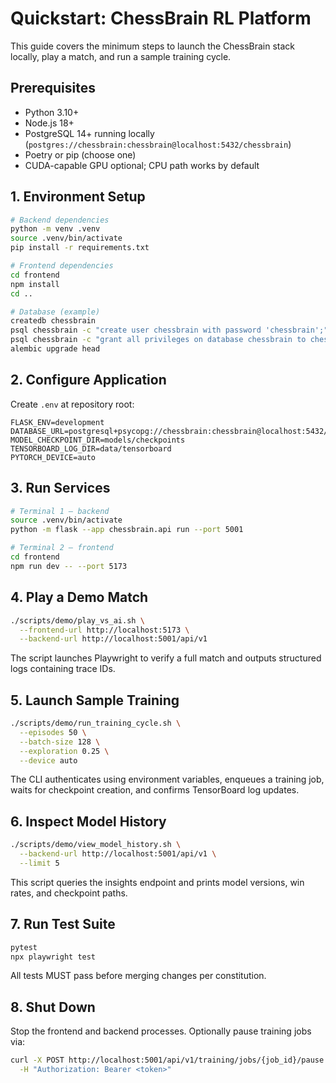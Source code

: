 # Quickstart: ChessBrain RL Platform

This guide covers the minimum steps to launch the ChessBrain stack locally, play a match, and run a sample training cycle.

## Prerequisites
- Python 3.10+
- Node.js 18+
- PostgreSQL 14+ running locally (`postgres://chessbrain:chessbrain@localhost:5432/chessbrain`)
- Poetry or pip (choose one)
- CUDA-capable GPU optional; CPU path works by default

## 1. Environment Setup
```bash
# Backend dependencies
python -m venv .venv
source .venv/bin/activate
pip install -r requirements.txt

# Frontend dependencies
cd frontend
npm install
cd ..

# Database (example)
createdb chessbrain
psql chessbrain -c "create user chessbrain with password 'chessbrain';"
psql chessbrain -c "grant all privileges on database chessbrain to chessbrain;"
alembic upgrade head
```

## 2. Configure Application
Create `.env` at repository root:
```env
FLASK_ENV=development
DATABASE_URL=postgresql+psycopg://chessbrain:chessbrain@localhost:5432/chessbrain
MODEL_CHECKPOINT_DIR=models/checkpoints
TENSORBOARD_LOG_DIR=data/tensorboard
PYTORCH_DEVICE=auto
```

## 3. Run Services
```bash
# Terminal 1 – backend
source .venv/bin/activate
python -m flask --app chessbrain.api run --port 5001

# Terminal 2 – frontend
cd frontend
npm run dev -- --port 5173
```

## 4. Play a Demo Match
```bash
./scripts/demo/play_vs_ai.sh \
  --frontend-url http://localhost:5173 \
  --backend-url http://localhost:5001/api/v1
```
The script launches Playwright to verify a full match and outputs structured logs containing trace IDs.

## 5. Launch Sample Training
```bash
./scripts/demo/run_training_cycle.sh \
  --episodes 50 \
  --batch-size 128 \
  --exploration 0.25 \
  --device auto
```
The CLI authenticates using environment variables, enqueues a training job, waits for checkpoint creation, and confirms TensorBoard log updates.

## 6. Inspect Model History
```bash
./scripts/demo/view_model_history.sh \
  --backend-url http://localhost:5001/api/v1 \
  --limit 5
```
This script queries the insights endpoint and prints model versions, win rates, and checkpoint paths.

## 7. Run Test Suite
```bash
pytest
npx playwright test
```
All tests MUST pass before merging changes per constitution.

## 8. Shut Down
Stop the frontend and backend processes. Optionally pause training jobs via:
```bash
curl -X POST http://localhost:5001/api/v1/training/jobs/{job_id}/pause \
  -H "Authorization: Bearer <token>"
```
